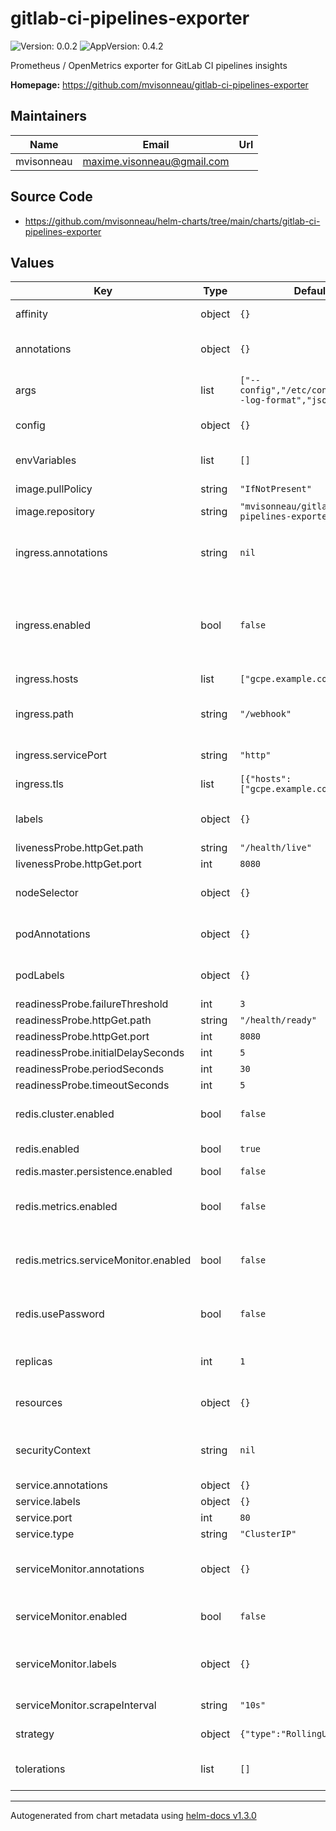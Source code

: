 # gitlab-ci-pipelines-exporter

![Version: 0.0.2](https://img.shields.io/badge/Version-0.0.2-informational?style=flat-square) ![AppVersion: 0.4.2](https://img.shields.io/badge/AppVersion-0.4.2-informational?style=flat-square)

Prometheus / OpenMetrics exporter for GitLab CI pipelines insights

**Homepage:** <https://github.com/mvisonneau/gitlab-ci-pipelines-exporter>

## Maintainers

| Name | Email | Url |
| ---- | ------ | --- |
| mvisonneau | maxime.visonneau@gmail.com |  |

## Source Code

* <https://github.com/mvisonneau/helm-charts/tree/main/charts/gitlab-ci-pipelines-exporter>

## Values

| Key | Type | Default | Description |
|-----|------|---------|-------------|
| affinity | object | `{}` | affinity for pod assignment |
| annotations | object | `{}` | additional annotations for the service |
| args | list | `["--config","/etc/config.yml","--log-format","json"]` | arguments for the exporter binary |
| config | object | `{}` | configuration of the exporter |
| envVariables | list | `[]` | environment variables for the container |
| image.pullPolicy | string | `"IfNotPresent"` |  |
| image.repository | string | `"mvisonneau/gitlab-ci-pipelines-exporter"` | image pullPolicy |
| ingress.annotations | string | `nil` | additional annotations for the ingress resource |
| ingress.enabled | bool | `false` | deploy a ingress to access the exporter pod(s) /webhook endpoint |
| ingress.hosts | list | `["gcpe.example.com"]` | ingress hosts |
| ingress.path | string | `"/webhook"` | path on the exporter to point the root of the ingress |
| ingress.servicePort | string | `"http"` | service port for the ingress |
| ingress.tls | list | `[{"hosts":["gcpe.example.com"]}]` | ingress tls hosts config |
| labels | object | `{}` | additional labels for the service |
| livenessProbe.httpGet.path | string | `"/health/live"` |  |
| livenessProbe.httpGet.port | int | `8080` |  |
| nodeSelector | object | `{}` | node selector for pod assignment |
| podAnnotations | object | `{}` | additional annotations for the pods |
| podLabels | object | `{}` | additional labels for the pods |
| readinessProbe.failureThreshold | int | `3` |  |
| readinessProbe.httpGet.path | string | `"/health/ready"` |  |
| readinessProbe.httpGet.port | int | `8080` |  |
| readinessProbe.initialDelaySeconds | int | `5` |  |
| readinessProbe.periodSeconds | int | `30` |  |
| readinessProbe.timeoutSeconds | int | `5` |  |
| redis.cluster.enabled | bool | `false` | deploy a redis in cluster mode |
| redis.enabled | bool | `true` | deploy a redis statefulset |
| redis.master.persistence.enabled | bool | `false` | persist data |
| redis.metrics.enabled | bool | `false` | enable /metrics endpoint of the redis pods |
| redis.metrics.serviceMonitor.enabled | bool | `false` | deploy a serviceMonitor resource for the redis pods |
| redis.usePassword | bool | `false` | use a password to connect to a redis |
| replicas | int | `1` | amount of desired pod(s) replica(s) |
| resources | object | `{}` | resources to allocate to the pods |
| securityContext | string | `nil` | security context to apply to the pods |
| service.annotations | object | `{}` |  |
| service.labels | object | `{}` |  |
| service.port | int | `80` |  |
| service.type | string | `"ClusterIP"` |  |
| serviceMonitor.annotations | object | `{}` | additional annotations for the service monitor |
| serviceMonitor.enabled | bool | `false` | deploy a serviceMonitor resource |
| serviceMonitor.labels | object | `{}` | additional labels for the service monitor |
| serviceMonitor.scrapeInterval | string | `"10s"` | prometheus probes interval |
| strategy | object | `{"type":"RollingUpdate"}` | deployment strategy type |
| tolerations | list | `[]` | tolerations for pod assignment |

----------------------------------------------
Autogenerated from chart metadata using [helm-docs v1.3.0](https://github.com/norwoodj/helm-docs/releases/v1.3.0)
